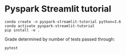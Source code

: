 # Pyspark Streamlit tutorial

```
conda create -n pyspark-streamlit-tutorial python=3.6
conda activate pyspark-streamlit-tutorial
pip install -e .
```

Grade determined by number of tests passed through:

```
pytest
```
